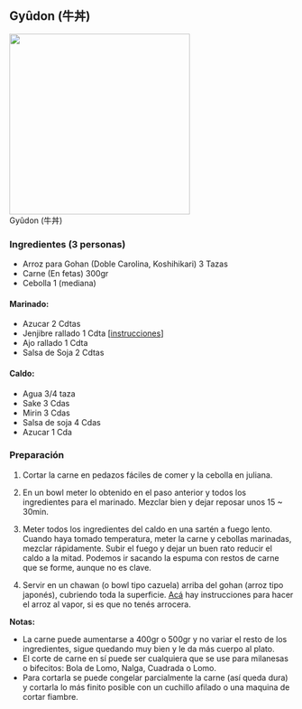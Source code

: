 ## Gyûdon (牛丼)

<div class="image">
  <img src="http://i.imgur.com/dxSVZxj.jpg" height=320/>
  <div class="caption">Gyûdon (牛丼)</div>
</div>

### Ingredientes (3 personas)
* Arroz para Gohan (Doble Carolina, Koshihikari) 3 Tazas
* Carne (En fetas) 300gr
* Cebolla 1 (mediana)

#### Marinado:
* Azucar 2 Cdtas
* Jenjibre rallado 1 Cdta [[instrucciones](http://www.tepore.com/user/ja/cooking/5bc1e0c1-05b8-11e2-b984-ebae048d4509)]
* Ajo rallado 1 Cdta
* Salsa de Soja 2 Cdtas

#### Caldo:
* Agua 3/4 taza
* Sake 3 Cdas
* Mirin 3 Cdas
* Salsa de soja 4 Cdas
* Azucar 1 Cda

### Preparación
1. Cortar la carne en pedazos fáciles de comer y la cebolla en juliana.

2. En un bowl meter lo obtenido en el paso anterior y todos los ingredientes
para el marinado. Mezclar bien y dejar reposar unos 15 ~ 30min.

3. Meter todos los ingredientes del caldo en una sartén a fuego lento. Cuando
haya tomado temperatura, meter la carne y cebollas marinadas, mezclar
rápidamente. Subir el fuego y dejar un buen rato reducir el caldo a la mitad.
Podemos ir sacando la espuma con restos de carne que se forme, aunque no es
clave.

4. Servir en un chawan (o bowl tipo cazuela) arriba del gohan (arroz tipo
japonés), cubriendo toda la superficie. [Acá](http://bronmarshall.com/2010/spring/perfect_gohan_japanese_steamed_rice.html)
hay instrucciones para hacer el arroz al vapor, si es que no tenés arrocera.

**Notas:**

* La carne puede aumentarse a 400gr o 500gr y no variar el resto de los
ingredientes, sigue quedando muy bien y le da más cuerpo al plato.
* El corte de carne en sí puede ser cualquiera que se use para milanesas o
bifecitos: Bola de Lomo, Nalga, Cuadrada o Lomo.
* Para cortarla se puede congelar parcialmente la carne (así queda dura) y
cortarla lo más finito posible con un cuchillo afilado o una maquina de cortar
fiambre.

